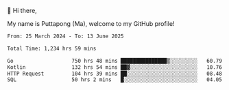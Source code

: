 👋 Hi there,

My name is Puttapong (Ma), welcome to my GitHub profile!

<!--START_SECTION:waka-->

```txt
From: 25 March 2024 - To: 13 June 2025

Total Time: 1,234 hrs 59 mins

Go                   750 hrs 48 mins ███████████████▒░░░░░░░░░   60.79 %
Kotlin               132 hrs 54 mins ██▓░░░░░░░░░░░░░░░░░░░░░░   10.76 %
HTTP Request         104 hrs 39 mins ██░░░░░░░░░░░░░░░░░░░░░░░   08.48 %
SQL                  50 hrs 2 mins   █░░░░░░░░░░░░░░░░░░░░░░░░   04.05 %
```

<!--END_SECTION:waka-->
